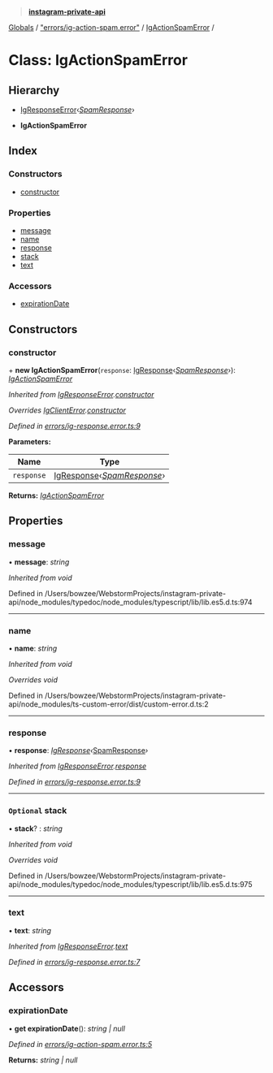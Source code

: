 > **[instagram-private-api](../README.md)**

[Globals](../README.md) / ["errors/ig-action-spam.error"](../modules/_errors_ig_action_spam_error_.md) / [IgActionSpamError](_errors_ig_action_spam_error_.igactionspamerror.md) /

# Class: IgActionSpamError

## Hierarchy

  * [IgResponseError](_errors_ig_response_error_.igresponseerror.md)‹*[SpamResponse](../interfaces/_responses_spam_response_.spamresponse.md)*›

  * **IgActionSpamError**

## Index

### Constructors

* [constructor](_errors_ig_action_spam_error_.igactionspamerror.md#constructor)

### Properties

* [message](_errors_ig_action_spam_error_.igactionspamerror.md#message)
* [name](_errors_ig_action_spam_error_.igactionspamerror.md#name)
* [response](_errors_ig_action_spam_error_.igactionspamerror.md#response)
* [stack](_errors_ig_action_spam_error_.igactionspamerror.md#optional-stack)
* [text](_errors_ig_action_spam_error_.igactionspamerror.md#text)

### Accessors

* [expirationDate](_errors_ig_action_spam_error_.igactionspamerror.md#expirationdate)

## Constructors

###  constructor

\+ **new IgActionSpamError**(`response`: [IgResponse](../modules/_types_common_types_.md#igresponse)‹*[SpamResponse](../interfaces/_responses_spam_response_.spamresponse.md)*›): *[IgActionSpamError](_errors_ig_action_spam_error_.igactionspamerror.md)*

*Inherited from [IgResponseError](_errors_ig_response_error_.igresponseerror.md).[constructor](_errors_ig_response_error_.igresponseerror.md#constructor)*

*Overrides [IgClientError](_errors_ig_client_error_.igclienterror.md).[constructor](_errors_ig_client_error_.igclienterror.md#constructor)*

*Defined in [errors/ig-response.error.ts:9](https://github.com/dilame/instagram-private-api/blob/e9c516c/src/errors/ig-response.error.ts#L9)*

**Parameters:**

Name | Type |
------ | ------ |
`response` | [IgResponse](../modules/_types_common_types_.md#igresponse)‹*[SpamResponse](../interfaces/_responses_spam_response_.spamresponse.md)*› |

**Returns:** *[IgActionSpamError](_errors_ig_action_spam_error_.igactionspamerror.md)*

## Properties

###  message

• **message**: *string*

*Inherited from void*

Defined in /Users/bowzee/WebstormProjects/instagram-private-api/node_modules/typedoc/node_modules/typescript/lib/lib.es5.d.ts:974

___

###  name

• **name**: *string*

*Inherited from void*

*Overrides void*

Defined in /Users/bowzee/WebstormProjects/instagram-private-api/node_modules/ts-custom-error/dist/custom-error.d.ts:2

___

###  response

• **response**: *[IgResponse](../modules/_types_common_types_.md#igresponse)‹*[SpamResponse](../interfaces/_responses_spam_response_.spamresponse.md)*›*

*Inherited from [IgResponseError](_errors_ig_response_error_.igresponseerror.md).[response](_errors_ig_response_error_.igresponseerror.md#response)*

*Defined in [errors/ig-response.error.ts:9](https://github.com/dilame/instagram-private-api/blob/e9c516c/src/errors/ig-response.error.ts#L9)*

___

### `Optional` stack

• **stack**? : *string*

*Inherited from void*

*Overrides void*

Defined in /Users/bowzee/WebstormProjects/instagram-private-api/node_modules/typedoc/node_modules/typescript/lib/lib.es5.d.ts:975

___

###  text

• **text**: *string*

*Inherited from [IgResponseError](_errors_ig_response_error_.igresponseerror.md).[text](_errors_ig_response_error_.igresponseerror.md#text)*

*Defined in [errors/ig-response.error.ts:7](https://github.com/dilame/instagram-private-api/blob/e9c516c/src/errors/ig-response.error.ts#L7)*

## Accessors

###  expirationDate

• **get expirationDate**(): *string | null*

*Defined in [errors/ig-action-spam.error.ts:5](https://github.com/dilame/instagram-private-api/blob/e9c516c/src/errors/ig-action-spam.error.ts#L5)*

**Returns:** *string | null*
